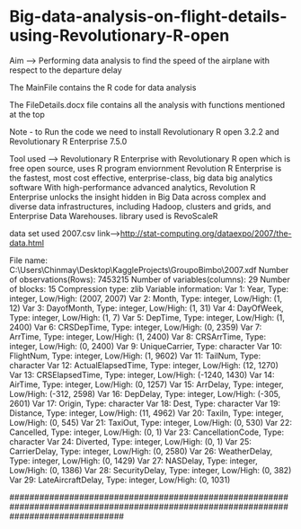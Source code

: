 # Big-data-analysis-on-flight-details-using-Revolutionary-R-open

Aim  -->  Performing data analysis to find the speed of the airplane with respect to the departure delay

The MainFile contains the R code for data analysis

The FileDetails.docx file contains all the analysis with functions mentioned at the top

Note - to Run the code we need to install Revolutionary R open 3.2.2 and Revolutionary R Enterprise 7.5.0

Tool used --> Revolutionary R Enterprise with Revolutionary R open which is free open source, uses R program enviornment
Revolution R Enterprise is the fastest, most cost effective, enterprise-class, big data big analytics software
With high-performance advanced analytics, Revolution R Enterprise unlocks the insight hidden in Big Data across complex
and diverse data infrastructures, including Hadoop, clusters and grids, and Enterprise Data Warehouses.
library used is RevoScaleR

data set used
2007.csv
link-->http://stat-computing.org/dataexpo/2007/the-data.html

File name: C:\Users\Chinmay\Desktop\KaggleProjects\GroupoBimbo\2007.xdf 
Number of observations(Rows): 7453215 
Number of variables(columns): 29 
Number of blocks: 15 
Compression type: zlib 
Variable information: 
Var 1: Year, Type: integer, Low/High: (2007, 2007)
Var 2: Month, Type: integer, Low/High: (1, 12)
Var 3: DayofMonth, Type: integer, Low/High: (1, 31)
Var 4: DayOfWeek, Type: integer, Low/High: (1, 7)
Var 5: DepTime, Type: integer, Low/High: (1, 2400)
Var 6: CRSDepTime, Type: integer, Low/High: (0, 2359)
Var 7: ArrTime, Type: integer, Low/High: (1, 2400)
Var 8: CRSArrTime, Type: integer, Low/High: (0, 2400)
Var 9: UniqueCarrier, Type: character
Var 10: FlightNum, Type: integer, Low/High: (1, 9602)
Var 11: TailNum, Type: character
Var 12: ActualElapsedTime, Type: integer, Low/High: (12, 1270)
Var 13: CRSElapsedTime, Type: integer, Low/High: (-1240, 1430)
Var 14: AirTime, Type: integer, Low/High: (0, 1257)
Var 15: ArrDelay, Type: integer, Low/High: (-312, 2598)
Var 16: DepDelay, Type: integer, Low/High: (-305, 2601)
Var 17: Origin, Type: character
Var 18: Dest, Type: character
Var 19: Distance, Type: integer, Low/High: (11, 4962)
Var 20: TaxiIn, Type: integer, Low/High: (0, 545)
Var 21: TaxiOut, Type: integer, Low/High: (0, 530)
Var 22: Cancelled, Type: integer, Low/High: (0, 1)
Var 23: CancellationCode, Type: character
Var 24: Diverted, Type: integer, Low/High: (0, 1)
Var 25: CarrierDelay, Type: integer, Low/High: (0, 2580)
Var 26: WeatherDelay, Type: integer, Low/High: (0, 1429)
Var 27: NASDelay, Type: integer, Low/High: (0, 1386)
Var 28: SecurityDelay, Type: integer, Low/High: (0, 382)
Var 29: LateAircraftDelay, Type: integer, Low/High: (0, 1031)

#######################################################################################################################################



